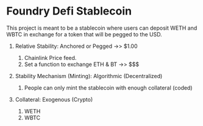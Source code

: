 # Foundry Defi Stablecoin

This project is meant to be a stablecoin where users can deposit WETH and WBTC in exchange for a token that will be pegged to the USD.

1. Relative Stability: Anchored or Pegged →> $1.00

   1. Chainlink Price feed.
   2. Set a function to exchange ETH & BT →> $$$

2. Stability Mechanism (Minting): Algorithmic (Decentralized)

   1. People can only mint the stablecoin with enough collateral (coded)

3. Collateral: Exogenous (Crypto)
   1. WETH
   2. WBTC
